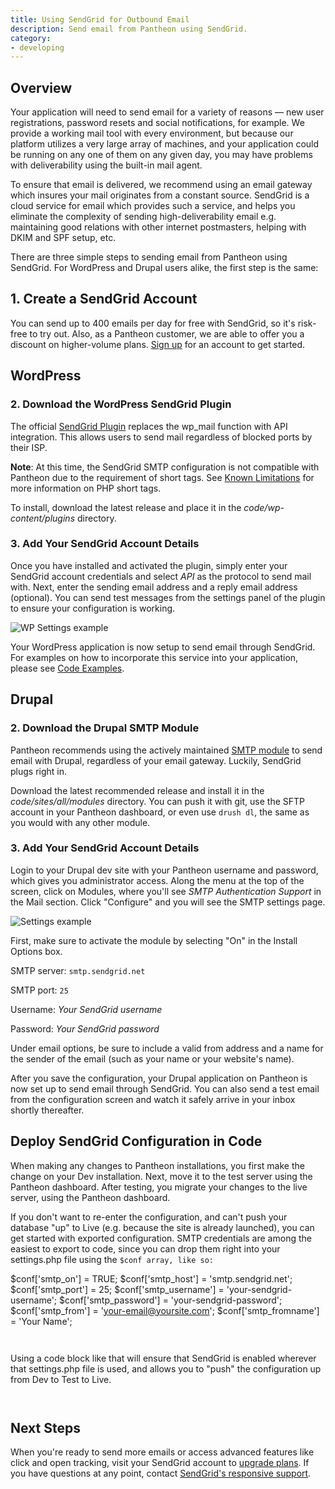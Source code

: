 ```yaml
---
title: Using SendGrid for Outbound Email
description: Send email from Pantheon using SendGrid.
category:
- developing
---
```


## Overview

Your application will need to send email for a variety of reasons — new user registrations, password resets and social notifications, for example. We provide a working mail tool with every environment, but because our platform utilizes a very large array of machines, and your application could be running on any one of them on any given day, you may have problems with deliverability using the built-in mail agent.

To ensure that email is delivered, we recommend using an email gateway which insures your mail originates from a constant source. SendGrid is a cloud service for email which provides such a service, and helps you eliminate the complexity of sending high-deliverability email e.g. maintaining good relations with other internet postmasters, helping with DKIM and SPF setup, etc.

There are three simple steps to sending email from Pantheon using SendGrid. For WordPress and Drupal users alike, the first step is the same:


## 1. Create a SendGrid Account

You can send up to 400 emails per day for free with SendGrid, so it's risk-free to try out. Also, as a Pantheon customer, we are able to offer you a discount on higher-volume plans. [Sign up](http://sendgrid.com/partners/pantheon.html) for an account to get started.


## WordPress

### 2. Download the WordPress SendGrid Plugin

The official [SendGrid Plugin](https://wordpress.org/plugins/sendgrid-email-delivery-simplified/) replaces the wp_mail function with API integration. This allows users to send mail regardless of blocked ports by their ISP.

**Note**: At this time, the SendGrid SMTP configuration is not compatible with Pantheon due to the requirement of short tags. See [Known Limitations](/docs/articles/drupal/known-limitations#php-short-tags) for more information on PHP short tags.

To install, download the latest release and place it in the _code/wp-content/plugins_ directory.

### 3. Add Your SendGrid Account Details

Once you have installed and activated the plugin, simply enter your SendGrid account credentials and select _API_ as the protocol to send mail with. Next, enter the sending email address and a reply email address (optional). You can send test messages from the settings panel of the plugin to ensure your configuration is working.

![WP Settings example](https://www.getpantheon.com/sites/default/files/docs/wordpress/sendgrid_wpconfig)​

Your WordPress application is now setup to send email through SendGrid. For examples on how to incorporate this service into your application, please see [Code Examples](https://sendgrid.com/docs/Code_Examples/php.html).

## Drupal


### 2. Download the Drupal SMTP Module

Pantheon recommends using the actively maintained [SMTP module](http://drupal.org/project/smtp) to send email with Drupal, regardless of your email gateway. Luckily, SendGrid plugs right in.

Download the latest recommended release and install it in the _code/sites/all/modules_ directory. You can push it with git, use the SFTP account in your Pantheon dashboard, or even use `drush dl`, the same as you would with any other module.


### 3. Add Your SendGrid Account Details

Login to your Drupal dev site with your Pantheon username and password, which gives you administrator access. Along the menu at the top of the screen, click on Modules, where you'll see _SMTP Authentication Support_ in the Mail section. Click "Configure" and you will see the SMTP settings page.

![Settings example](https://www.getpantheon.com/sites/default/files/docs/desk_images/151706)​

First, make sure to activate the module by selecting "On" in the Install Options box.

SMTP server: `smtp.sendgrid.net`  

SMTP port: `25`  

Username: _Your SendGrid username_  

Password: _Your SendGrid password_

Under email options, be sure to include a valid from address and a name for the sender of the email (such as your name or your website's name).

After you save the configuration, your Drupal application on Pantheon is now set up to send email through SendGrid. You can also send a test email from the configuration screen and watch it safely arrive in your inbox shortly thereafter.

## Deploy SendGrid Configuration in Code

When making any changes to Pantheon installations, you first make the change on your Dev installation. Next, move it to the test server using the Pantheon dashboard. After testing, you migrate your changes to the live server, using the Pantheon dashboard.

If you don't want to re-enter the configuration, and can't push your database "up" to Live (e.g. because the site is already launched), you can get started with exported configuration. SMTP credentials are among the easiest to export to code, since you can drop them right into your settings.php file using the `$conf array, like so:`

$conf['smtp_on'] = TRUE;
$conf['smtp_host'] = 'smtp.sendgrid.net';
$conf['smtp_port'] = 25;
$conf['smtp_username'] = 'your-sendgrid-username';
$conf['smtp_password'] = 'your-sendgrid-password';
$conf['smtp_from'] = 'your-email@yoursite.com';
$conf['smtp_fromname'] = 'Your Name';

` `

Using a code block like that will ensure that SendGrid is enabled wherever that settings.php file is used, and allows you to "push" the configuration up from Dev to Test to Live.

` `
## Next Steps

When you're ready to send more emails or access advanced features like click and open tracking, visit your SendGrid account to [upgrade plans](http://sendgrid.com/partners/pantheon.html). If you have questions at any point, contact [SendGrid's responsive support](http://support.sendgrid.com/).
